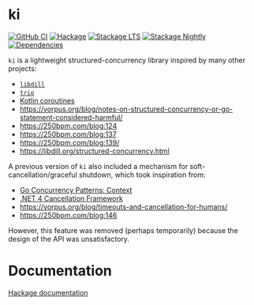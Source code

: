 # ki

[![GitHub CI](https://github.com/awkward-squad/ki/workflows/CI/badge.svg)](https://github.com/awkward-squad/ki/actions)
[![Hackage](https://img.shields.io/hackage/v/ki.svg?label=ki&logo=haskell)](https://hackage.haskell.org/package/ki)
[![Stackage LTS](https://stackage.org/package/ki/badge/lts)](https://www.stackage.org/lts/package/ki)
[![Stackage Nightly](https://stackage.org/package/ki/badge/nightly)](https://www.stackage.org/nightly/package/ki)
[![Dependencies](https://img.shields.io/hackage-deps/v/ki)](https://packdeps.haskellers.com/reverse/ki)


`ki` is a lightweight structured-concurrency library inspired by many other projects:

* [`libdill`](http://libdill.org/)
* [`trio`](https://github.com/python-trio/trio)
* [Kotlin coroutines](https://kotlinlang.org/docs/reference/coroutines-overview.html)
* https://vorpus.org/blog/notes-on-structured-concurrency-or-go-statement-considered-harmful/
* https://250bpm.com/blog:124
* https://250bpm.com/blog:137
* https://250bpm.com/blog:139/
* https://libdill.org/structured-concurrency.html

A previous version of `ki` also included a mechanism for soft-cancellation/graceful shutdown, which took inspiration
from:

* [Go Concurrency Patterns: Context](https://blog.golang.org/context)
* [.NET 4 Cancellation Framework](https://devblogs.microsoft.com/pfxteam/net-4-cancellation-framework/)
* https://vorpus.org/blog/timeouts-and-cancellation-for-humans/
* https://250bpm.com/blog:146

However, this feature was removed (perhaps temporarily) because the design of the API was unsatisfactory.

# Documentation

[Hackage documentation](https://hackage.haskell.org/package/ki/docs/Ki.html)

